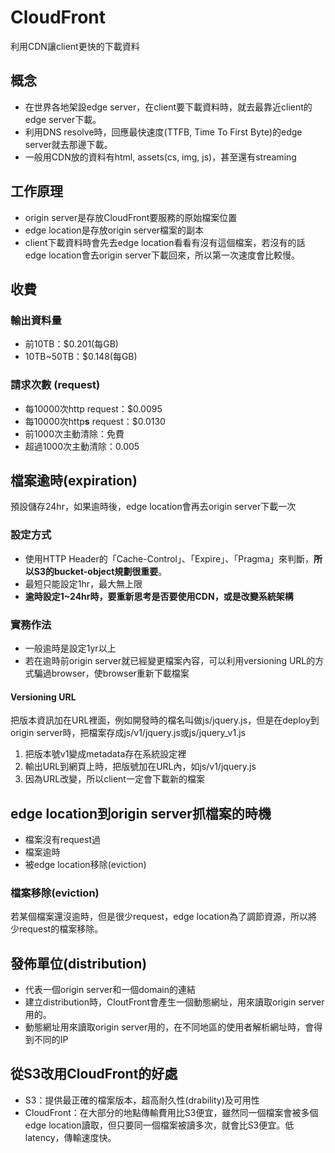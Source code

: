 # CloudFront
利用CDN讓client更快的下載資料

## 概念
* 在世界各地架設edge server，在client要下載資料時，就去最靠近client的edge server下載。
* 利用DNS resolve時，回應最快速度(TTFB, Time To First Byte)的edge server就去那邊下載。
* 一般用CDN放的資料有html, assets(cs, img, js)，甚至還有streaming

## 工作原理
* origin server是存放CloudFront要服務的原始檔案位置
* edge location是存放origin server檔案的副本
* client下載資料時會先去edge location看看有沒有這個檔案，若沒有的話edge location會去origin server下載回來，所以第一次速度會比較慢。

## 收費

### 輸出資料量
* 前10TB：$0.201(每GB)
* 10TB~50TB：$0.148(每GB)

### 請求次數 (request)
* 每10000次http request：$0.0095
* 每10000次http**s** request：$0.0130
* 前1000次主動清除：免費
* 超過1000次主動清除：0.005

## 檔案逾時(expiration)
預設儲存24hr，如果逾時後，edge location會再去origin server下載一次

### 設定方式
* 使用HTTP Header的「Cache-Control」、「Expire」、「Pragma」來判斷，**所以S3的bucket-object規劃很重要**。
* 最短只能設定1hr，最大無上限
* **逾時設定1~24hr時，要重新思考是否要使用CDN，或是改變系統架構**

### 實務作法
* 一般逾時是設定1yr以上
* 若在逾時前origin server就已經變更檔案內容，可以利用versioning URL的方式騙過browser，使browser重新下載檔案

#### Versioning URL
把版本資訊加在URL裡面，例如開發時的檔名叫做js/jquery.js，但是在deploy到origin server時，把檔案存成js/v1/jquery.js或js/jquery_v1.js

1. 把版本號v1變成metadata存在系統設定裡
2. 輸出URL到網頁上時，把版號加在URL內，如js/v1/jquery.js
3. 因為URL改變，所以client一定會下載新的檔案

## edge location到origin server抓檔案的時機
* 檔案沒有request過
* 檔案逾時
* 被edge location移除(eviction)

### 檔案移除(eviction)
若某個檔案還沒逾時，但是很少request，edge location為了調節資源，所以將少request的檔案移除。

## 發佈單位(distribution)
* 代表一個origin server和一個domain的連結
* 建立distribution時，CloutFront會產生一個動態網址，用來讀取origin server用的。
* 動態網址用來讀取origin server用的，在不同地區的使用者解析網址時，會得到不同的IP

## 從S3改用CloudFront的好處
* S3：提供最正確的檔案版本，超高耐久性(drability)及可用性
* CloudFront：在大部分的地點傳輸費用比S3便宜，雖然同一個檔案會被多個edge location讀取，但只要同一個檔案被讀多次，就會比S3便宜。低latency，傳輸速度快。